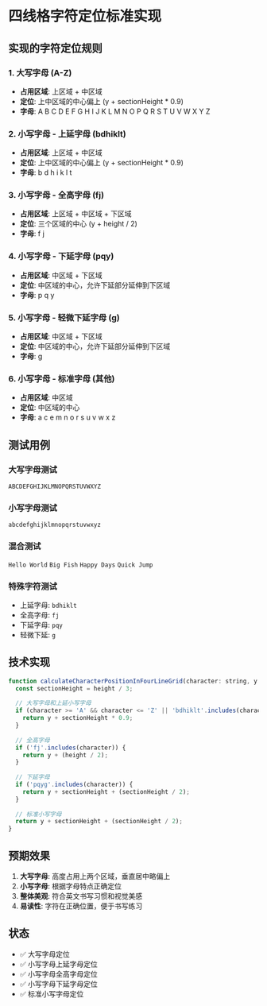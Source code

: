 # 四线格字符定位标准实现

## 实现的字符定位规则

### 1. 大写字母 (A-Z)
- **占用区域**: 上区域 + 中区域
- **定位**: 上中区域的中心偏上 (y + sectionHeight * 0.9)
- **字母**: A B C D E F G H I J K L M N O P Q R S T U V W X Y Z

### 2. 小写字母 - 上延字母 (bdhiklt)
- **占用区域**: 上区域 + 中区域
- **定位**: 上中区域的中心偏上 (y + sectionHeight * 0.9)
- **字母**: b d h i k l t

### 3. 小写字母 - 全高字母 (fj)
- **占用区域**: 上区域 + 中区域 + 下区域
- **定位**: 三个区域的中心 (y + height / 2)
- **字母**: f j

### 4. 小写字母 - 下延字母 (pqy)
- **占用区域**: 中区域 + 下区域
- **定位**: 中区域的中心，允许下延部分延伸到下区域
- **字母**: p q y

### 5. 小写字母 - 轻微下延字母 (g)
- **占用区域**: 中区域 + 下区域
- **定位**: 中区域的中心，允许下延部分延伸到下区域
- **字母**: g

### 6. 小写字母 - 标准字母 (其他)
- **占用区域**: 中区域
- **定位**: 中区域的中心
- **字母**: a c e m n o r s u v w x z

## 测试用例

### 大写字母测试
`ABCDEFGHIJKLMNOPQRSTUVWXYZ`

### 小写字母测试
`abcdefghijklmnopqrstuvwxyz`

### 混合测试
`Hello World`
`Big Fish`
`Happy Days`
`Quick Jump`

### 特殊字符测试
- 上延字母: `bdhiklt`
- 全高字母: `fj`
- 下延字母: `pqy`
- 轻微下延: `g`

## 技术实现

```javascript
function calculateCharacterPositionInFourLineGrid(character: string, y: number, height: number): number {
  const sectionHeight = height / 3;
  
  // 大写字母和上延小写字母
  if (character >= 'A' && character <= 'Z' || 'bdhiklt'.includes(character)) {
    return y + sectionHeight * 0.9;
  }
  
  // 全高字母
  if ('fj'.includes(character)) {
    return y + (height / 2);
  }
  
  // 下延字母
  if ('pqyg'.includes(character)) {
    return y + sectionHeight + (sectionHeight / 2);
  }
  
  // 标准小写字母
  return y + sectionHeight + (sectionHeight / 2);
}
```

## 预期效果

1. **大写字母**: 高度占用上两个区域，垂直居中略偏上
2. **小写字母**: 根据字母特点正确定位
3. **整体美观**: 符合英文书写习惯和视觉美感
4. **易读性**: 字符在正确位置，便于书写练习

## 状态

- ✅ 大写字母定位
- ✅ 小写字母上延字母定位
- ✅ 小写字母全高字母定位
- ✅ 小写字母下延字母定位
- ✅ 标准小写字母定位
